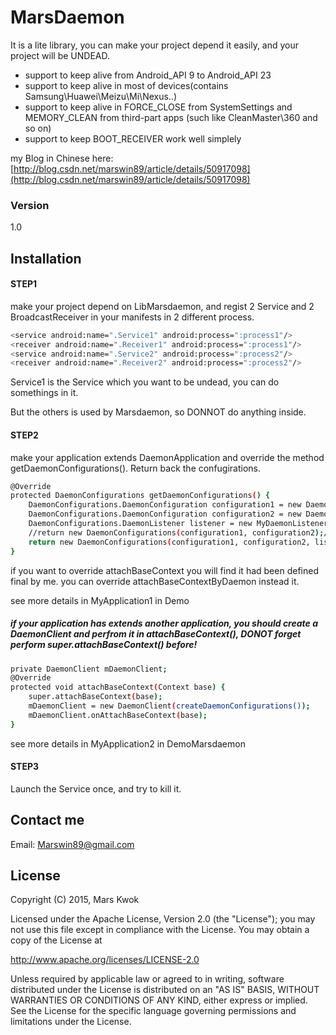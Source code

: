 # MarsDaemon

It is a lite library, you can make your project depend it easily, and your project will be UNDEAD.

  * support to keep alive from Android_API 9 to Android_API 23
  * support to keep alive in most of devices(contains Samsung\Huawei\Meizu\Mi\Nexus..)
  * support to keep alive in FORCE_CLOSE from SystemSettings and MEMORY_CLEAN from third-part apps (such like CleanMaster\360 and so on)
  * support to keep BOOT_RECEIVER work well simplely

my Blog in  Chinese here:
[http://blog.csdn.net/marswin89/article/details/50917098](http://blog.csdn.net/marswin89/article/details/50917098)


### Version
1.0

## Installation
#### STEP1
make your project depend on LibMarsdaemon, and regist 2 Service and 2 BroadcastReceiver in your manifests in 2 different process.

```sh
<service android:name=".Service1" android:process=":process1"/>
<receiver android:name=".Receiver1" android:process=":process1"/>
<service android:name=".Service2" android:process=":process2"/>
<receiver android:name=".Receiver2" android:process=":process2"/>
```

Service1 is the Service which you want to be undead, you can do somethings in it.

But the others is used by Marsdaemon, so DONNOT do anything inside.

#### STEP2
make your application extends DaemonApplication and override the method getDaemonConfigurations(). Return back the confugirations.
```sh
@Override
protected DaemonConfigurations getDaemonConfigurations() {
    DaemonConfigurations.DaemonConfiguration configuration1 = new DaemonConfigurations.DaemonConfiguration("com.marswin89.marsdaemon.demo:process1", Service1.class.getCanonicalName(), Receiver1.class.getCanonicalName());
    DaemonConfigurations.DaemonConfiguration configuration2 = new DaemonConfigurations.DaemonConfiguration("com.marswin89.marsdaemon.demo:process2", Service2.class.getCanonicalName(), Receiver2.class.getCanonicalName());
    DaemonConfigurations.DaemonListener listener = new MyDaemonListener();
    //return new DaemonConfigurations(configuration1, configuration2);//listener can be null
    return new DaemonConfigurations(configuration1, configuration2, listener);
}
```
if you want to override attachBaseContext you will find it had been defined final by me. you can override attachBaseContextByDaemon instead it.

see more details in MyApplication1 in Demo

##### if your application has extends another application, you should create a DaemonClient and perfrom it in attachBaseContext(), DONOT forget perform super.attachBaseContext() before!

```sh
private DaemonClient mDaemonClient;
@Override
protected void attachBaseContext(Context base) {
    super.attachBaseContext(base);
    mDaemonClient = new DaemonClient(createDaemonConfigurations());
    mDaemonClient.onAttachBaseContext(base);
}
```
see more details in MyApplication2 in DemoMarsdaemon 

#### STEP3
Launch the Service once, and try to kill it.

##
##
##
## Contact me
Email: Marswin89@gmail.com


##
##
##

License
----

Copyright (C) 2015, Mars Kwok

Licensed under the Apache License, Version 2.0 (the "License");
you may not use this file except in compliance with the License.
You may obtain a copy of the License at

   http://www.apache.org/licenses/LICENSE-2.0

Unless required by applicable law or agreed to in writing, software
distributed under the License is distributed on an "AS IS" BASIS,
WITHOUT WARRANTIES OR CONDITIONS OF ANY KIND, either express or implied.
See the License for the specific language governing permissions and
limitations under the License.

